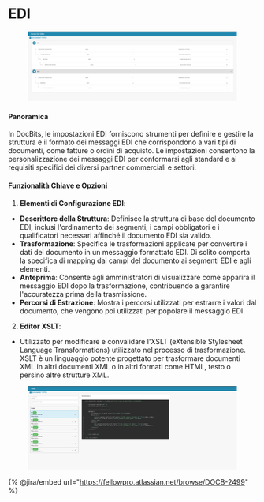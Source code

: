 # EDI

<figure><img src="../../../../.gitbook/assets/Bildschirmfoto 2024-05-08 um 09.49.21.png" alt=""><figcaption></figcaption></figure>

#### Panoramica

In DocBits, le impostazioni EDI forniscono strumenti per definire e gestire la struttura e il formato dei messaggi EDI che corrispondono a vari tipi di documenti, come fatture o ordini di acquisto. Le impostazioni consentono la personalizzazione dei messaggi EDI per conformarsi agli standard e ai requisiti specifici dei diversi partner commerciali e settori.

#### Funzionalità Chiave e Opzioni

1. **Elementi di Configurazione EDI**:
* **Descrittore della Struttura**: Definisce la struttura di base del documento EDI, inclusi l'ordinamento dei segmenti, i campi obbligatori e i qualificatori necessari affinché il documento EDI sia valido.
* **Trasformazione**: Specifica le trasformazioni applicate per convertire i dati del documento in un messaggio formattato EDI. Di solito comporta la specifica di mapping dai campi del documento ai segmenti EDI e agli elementi.
* **Anteprima**: Consente agli amministratori di visualizzare come apparirà il messaggio EDI dopo la trasformazione, contribuendo a garantire l'accuratezza prima della trasmissione.
* **Percorsi di Estrazione**: Mostra i percorsi utilizzati per estrarre i valori dal documento, che vengono poi utilizzati per popolare il messaggio EDI.
2. **Editor XSLT**:
* Utilizzato per modificare e convalidare l'XSLT (eXtensible Stylesheet Language Transformations) utilizzato nel processo di trasformazione. XSLT è un linguaggio potente progettato per trasformare documenti XML in altri documenti XML o in altri formati come HTML, testo o persino altre strutture XML.

<figure><img src="../../../../.gitbook/assets/Bildschirmfoto 2024-05-08 um 09.49.59.png" alt=""><figcaption></figcaption></figure>

{% @jira/embed url="https://fellowpro.atlassian.net/browse/DOCB-2499" %}
